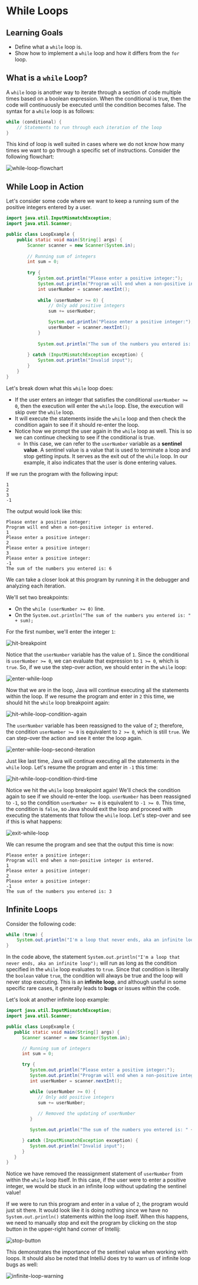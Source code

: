 # While Loops

## Learning Goals

- Define what a `while` loop is.
- Show how to implement a `while` loop and how it differs from the `for` loop.

## What is a `while` Loop?

A `while` loop is another way to iterate through a section of code multiple
times based on a boolean expression. When the conditional is true, then the code
will continuously be executed until the condition becomes false. The syntax for
a `while` loop is as follows:

```java
while (conditional) {
    // Statements to run through each iteration of the loop
}
```

This kind of loop is well suited in cases where we do not know how many times we
want to go through a specific set of instructions. Consider the following
flowchart:

![while-loop-flowchart](https://curriculum-content.s3.amazonaws.com/java-mod-1/while-loops/while-loop-flowchart.png)

## While Loop in Action

Let's consider some code where we want to keep a running sum of the positive
integers entered by a user.

```java
import java.util.InputMismatchException;
import java.util.Scanner;

public class LoopExample {
    public static void main(String[] args) {
        Scanner scanner = new Scanner(System.in);
        
        // Running sum of integers
        int sum = 0;
        
        try {
            System.out.println("Please enter a positive integer:");
            System.out.println("Program will end when a non-positive integer is entered.");
            int userNumber = scanner.nextInt();
            
            while (userNumber >= 0) {
                // Only add positive integers
                sum += userNumber;

                System.out.println("Please enter a positive integer:");
                userNumber = scanner.nextInt();
            }
            
            System.out.println("The sum of the numbers you entered is: " + sum);
            
        } catch (InputMismatchException exception) {
            System.out.println("Invalid input");
        }
    }
}
```

Let's break down what this `while` loop does:

- If the user enters an integer that satisfies the conditional
  `userNumber >= 0`, then the execution will enter the `while` loop. Else, the
  execution will skip over the `while` loop.
- It will execute the statements inside the `while` loop and then check the
  condition again to see if it should re-enter the loop.
- Notice how we prompt the user again in the `while` loop as well. This is so
  we can continue checking to see if the conditional is true.
  - In this case, we can refer to the `userNumber` variable as a
    **sentinel value**. A sentinel value is a value that is used to terminate a
    loop and stop getting inputs. It serves as the exit out of the `while` loop.
    In our example, it also indicates that the user is done entering values.

If we run the program with the following input:

```text
1
2
3
-1
```

The output would look like this:

```text
Please enter a positive integer:
Program will end when a non-positive integer is entered.
1
Please enter a positive integer:
2
Please enter a positive integer:
3
Please enter a positive integer:
-1
The sum of the numbers you entered is: 6
```

We can take a closer look at this program by running it in the debugger and
analyzing each iteration.

We'll set two breakpoints:

- On the `while (userNumber >= 0)` line.
- On the `System.out.println("The sum of the numbers you entered is: " + sum);`

For the first number, we'll enter the integer `1`:

![hit-breakpoint](https://curriculum-content.s3.amazonaws.com/java-mod-1/while-loops/intellij-debugger-hit-breakpoint-5.png)

Notice that the `userNumber` variable has the value of `1`. Since the
conditional is `userNumber >= 0`, we can evaluate that expression to `1 >= 0`,
which is `true`. So, if we use the step-over action, we should enter in the
`while` loop:

![enter-while-loop](https://curriculum-content.s3.amazonaws.com/java-mod-1/while-loops/intellij-debugger-enter-while-loop.png)

Now that we are in the loop, Java will continue executing all the statements
within the loop. If we resume the program and enter in `2` this time, we should
hit the `while` loop breakpoint again:

![hit-while-loop-condition-again](https://curriculum-content.s3.amazonaws.com/java-mod-1/while-loops/intellij-debugger-hit-breakpoint-6.png)

The `userNumber` variable has been reassigned to the value of `2`; therefore,
the condition `userNumber >= 0` is equivalent to `2 >= 0`, which is still
`true`. We can step-over the action and see it enter the loop again.

![enter-while-loop-second-iteration](https://curriculum-content.s3.amazonaws.com/java-mod-1/while-loops/intellij-debugger-enter-while-loop-2.png)

Just like last time, Java will continue executing all the statements in the
`while` loop. Let's resume the program and enter in `-1` this time:

![hit-while-loop-condition-third-time](https://curriculum-content.s3.amazonaws.com/java-mod-1/while-loops/intellij-debugger-hit-breakpoint-7.png)

Notice we hit the `while` loop breakpoint again! We'll check the condition again
to see if we should re-enter the loop. `userNumber` has been reassigned to `-1`,
so the condition `userNumber >= 0` is equivalent to `-1 >= 0`. This time, the
condition is `false`, so Java should exit the loop and proceed with executing
the statements that follow the `while` loop. Let's step-over and see if this is
what happens:

![exit-while-loop](https://curriculum-content.s3.amazonaws.com/java-mod-1/while-loops/intellij-debugger-exit-while-loop.png)

We can resume the program and see that the output this time is now:

```text
Please enter a positive integer:
Program will end when a non-positive integer is entered.
1
Please enter a positive integer:
2
Please enter a positive integer:
-1
The sum of the numbers you entered is: 3
```

## Infinite Loops

Consider the following code:

```java
while (true) {
    System.out.println("I'm a loop that never ends, aka an infinite loop");
}
```

In the code above, the statement
`System.out.println("I'm a loop that never ends, aka an infinite loop");` will
run as long as the condition specified in the `while` loop evaluates to
`true`. Since that condition is literally the `boolean` value `true`, the
condition will always be true and the loop will never stop executing. This is
an **infinite loop**, and although useful in some specific rare cases, it
generally leads to **bugs** or issues within the code.

Let's look at another infinite loop example:

```java
import java.util.InputMismatchException;
import java.util.Scanner;

public class LoopExample {
   public static void main(String[] args) {
      Scanner scanner = new Scanner(System.in);

      // Running sum of integers
      int sum = 0;

      try {
         System.out.println("Please enter a positive integer:");
         System.out.println("Program will end when a non-positive integer is entered.");
         int userNumber = scanner.nextInt();

         while (userNumber >= 0) {
            // Only add positive integers
            sum += userNumber;
            
            // Removed the updating of userNumber
         }

         System.out.println("The sum of the numbers you entered is: " + sum);

      } catch (InputMismatchException exception) {
         System.out.println("Invalid input");
      }
   }
}
```

Notice we have removed the reassignment statement of `userNumber` from within
the `while` loop itself. In this case, if the user were to enter a positive
integer, we would be stuck in an infinite loop without updating the sentinel
value!

If we were to run this program and enter in a value of `2`, the program would
just sit there. It would look like it is doing nothing since we have no
`System.out.println()` statements within the loop itself. When this happens, we
need to manually stop and exit the program by clicking on the stop button in the
upper-right hand corner of Intellij:

![stop-button](https://curriculum-content.s3.amazonaws.com/java-mod-1/while-loops/intellij-stop-button.png)

This demonstrates the importance of the sentinel value when working with loops.
It should also be noted that IntelliJ does try to warn us of infinite loop bugs
as well:

![infinite-loop-warning](https://curriculum-content.s3.amazonaws.com/java-mod-1/while-loops/intellij-infinite-loop-warning.png)
